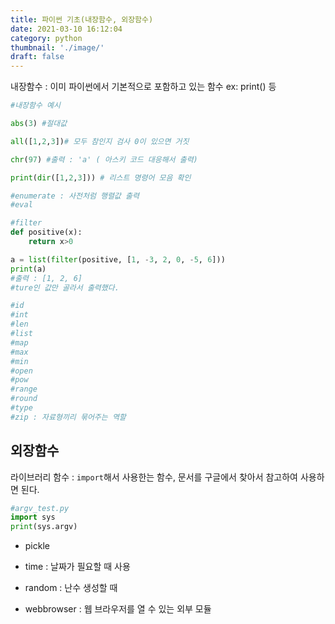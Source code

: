 ```yaml
---
title: 파이썬 기초(내장함수, 외장함수)
date: 2021-03-10 16:12:04
category: python
thumbnail: './image/'
draft: false
---
```


내장함수 : 이미 파이썬에서 기본적으로 포함하고 있는 함수
ex: print() 등

```python
#내장함수 예시

abs(3) #절대값

all([1,2,3])# 모두 참인지 검사 0이 있으면 거짓

chr(97) #출력 : 'a' ( 아스키 코드 대응해서 출력)

print(dir([1,2,3])) # 리스트 명령어 모음 확인

#enumerate : 사전처럼 행렬값 출력
#eval

#filter
def positive(x):
    return x>0

a = list(filter(positive, [1, -3, 2, 0, -5, 6]))
print(a)
#출력 : [1, 2, 6]
#ture인 값만 골라서 출력했다.

#id
#int
#len
#list
#map
#max
#min
#open
#pow
#range
#round
#type
#zip : 자료형끼리 묶어주는 역할
```

## 외장함수

라이브러리 함수 :
`import`해서 사용한는 함수, 문서를 구글에서 찾아서 참고하여 사용하면 된다.

```python
#argv_test.py
import sys
print(sys.argv)
```

- pickle

- time : 날짜가 필요할 때 사용

- random : 난수 생성할 때

- webbrowser : 웹 브라우저를 열 수 있는 외부 모듈
